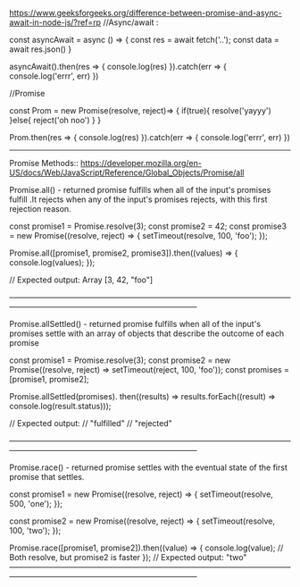 https://www.geeksforgeeks.org/difference-between-promise-and-async-await-in-node-js/?ref=rp
//Async/await  :

const asyncAwait = async () => {
  const res = await fetch('..');
  const data = await res.json()
}

asyncAwait().then(res => {
  console.log(res)
}).catch(err => {
  console.log('errr', err)
})


//Promise


const Prom = new Promise(resolve, reject)=> {
  if(true){
    resolve('yayyy')
  }else{
    reject('oh noo')
  }
}

Prom.then(res => {
  console.log(res)
}).catch(err => {
  console.log('errr', err)
}) 


---------------------------------------------------------------------------

Promise Methods:: https://developer.mozilla.org/en-US/docs/Web/JavaScript/Reference/Global_Objects/Promise/all


Promise.all() -  returned promise fulfills when all of the input's promises fulfill .It rejects when any of the input's promises rejects, with this first rejection reason.

const promise1 = Promise.resolve(3);
const promise2 = 42;
const promise3 = new Promise((resolve, reject) => {
  setTimeout(resolve, 100, 'foo');
});

Promise.all([promise1, promise2, promise3]).then((values) => {
  console.log(values);
});

// Expected output: Array [3, 42, "foo"]

 ————————————————————————————————————————————————————————————

Promise.allSettled() - returned promise fulfills when all of the input's promises settle with an array of objects that describe the outcome of each promise

const promise1 = Promise.resolve(3);
const promise2 = new Promise((resolve, reject) => setTimeout(reject, 100, 'foo'));
const promises = [promise1, promise2];

Promise.allSettled(promises).
  then((results) => results.forEach((result) => console.log(result.status)));

// Expected output:
// "fulfilled"
// "rejected"

 ————————————————————————————————————————————————————————————

Promise.race() - returned promise settles with the eventual state of the first promise that settles.

const promise1 = new Promise((resolve, reject) => {
  setTimeout(resolve, 500, 'one');
});

const promise2 = new Promise((resolve, reject) => {
  setTimeout(resolve, 100, 'two');
});

Promise.race([promise1, promise2]).then((value) => {
  console.log(value);
  // Both resolve, but promise2 is faster
});
// Expected output: "two"
 ———————————————————————————————————————————————————————————— 

